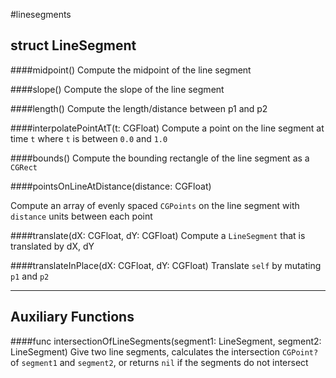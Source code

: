 #linesegments

## struct LineSegment

####midpoint()
Compute the midpoint of the line segment

####slope()
Compute the slope of the line segment

####length()
Compute the length/distance between p1 and p2

####interpolatePointAtT(t: CGFloat)
Compute a point on the line segment at time `t` where `t` is between `0.0` and `1.0`

####bounds()
Compute the bounding rectangle of the line segment as a `CGRect`

####pointsOnLineAtDistance(distance: CGFloat) 

Compute an array of evenly spaced `CGPoints` on the line segment with `distance` units between each point

####translate(dX: CGFloat, dY: CGFloat)
Compute a `LineSegment` that is translated by dX, dY

####translateInPlace(dX: CGFloat, dY: CGFloat)
Translate `self` by mutating `p1` and `p2` 

---

## Auxiliary Functions

####func intersectionOfLineSegments(segment1: LineSegment, segment2: LineSegment)
Give two line segments, calculates the intersection `CGPoint?` of `segment1` and `segment2`, or returns `nil` if the segments do not intersect
